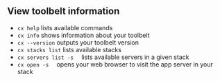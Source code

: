 <!-- post: -->


## View toolbelt information

- `cx help` lists available commands
- `cx info` shows information about your toolbelt
- `cx --version` outputs your toolbelt version
- `cx stacks list` lists available stacks
- `cx servers list -s 
` lists available servers in a given stack
- `cx open -s 
` opens your web browser to visit the app server in your stack

